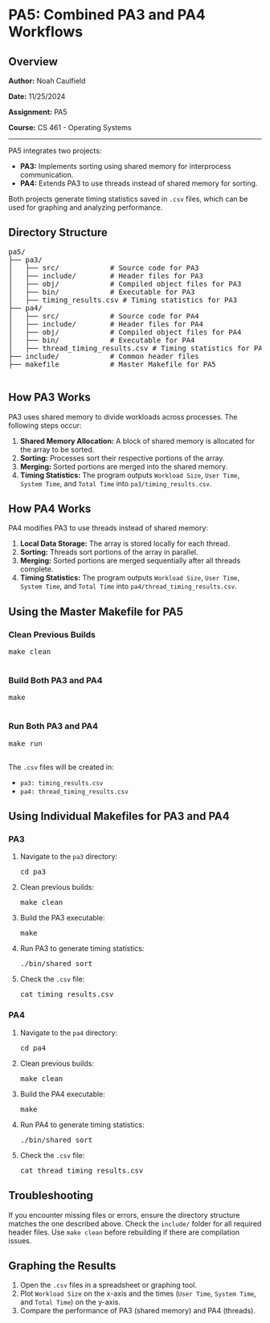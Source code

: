
<body>
 <h1>PA5: Combined PA3 and PA4 Workflows</h1>
    <h2>Overview</h2>
    <p><strong>Author:</strong> Noah Caulfield</p>
    <p><strong>Date:</strong> 11/25/2024</p>
    <p><strong>Assignment:</strong> PA5</p>
    <p><strong>Course:</strong> CS 461 - Operating Systems</p>
<hr>
<p>PA5 integrates two projects:</p>
    <ul>
        <li><strong>PA3:</strong> Implements sorting using shared memory for interprocess communication.</li>
        <li><strong>PA4:</strong> Extends PA3 to use threads instead of shared memory for sorting.</li>
    </ul>
    <p>Both projects generate timing statistics saved in <code>.csv</code> files, which can be used for graphing and analyzing performance.</p>
    <h2>Directory Structure</h2>
    <pre>
pa5/
├── pa3/
│   ├── src/            # Source code for PA3
│   ├── include/        # Header files for PA3
│   ├── obj/            # Compiled object files for PA3
│   ├── bin/            # Executable for PA3
│   ├── timing_results.csv # Timing statistics for PA3
├── pa4/
│   ├── src/            # Source code for PA4
│   ├── include/        # Header files for PA4
│   ├── obj/            # Compiled object files for PA4
│   ├── bin/            # Executable for PA4
│   ├── thread_timing_results.csv # Timing statistics for PA4
├── include/            # Common header files
├── makefile            # Master Makefile for PA5
    </pre>
    <h2>How PA3 Works</h2>
    <p>PA3 uses shared memory to divide workloads across processes. The following steps occur:</p>
    <ol>
        <li><strong>Shared Memory Allocation:</strong> A block of shared memory is allocated for the array to be sorted.</li>
        <li><strong>Sorting:</strong> Processes sort their respective portions of the array.</li>
        <li><strong>Merging:</strong> Sorted portions are merged into the shared memory.</li>
        <li><strong>Timing Statistics:</strong> The program outputs <code>Workload Size</code>, <code>User Time</code>, <code>System Time</code>, and <code>Total Time</code> into <code>pa3/timing_results.csv</code>.</li>
    </ol>
    <h2>How PA4 Works</h2>
    <p>PA4 modifies PA3 to use threads instead of shared memory:</p>
    <ol>
        <li><strong>Local Data Storage:</strong> The array is stored locally for each thread.</li>
        <li><strong>Sorting:</strong> Threads sort portions of the array in parallel.</li>
        <li><strong>Merging:</strong> Sorted portions are merged sequentially after all threads complete.</li>
        <li><strong>Timing Statistics:</strong> The program outputs <code>Workload Size</code>, <code>User Time</code>, <code>System Time</code>, and <code>Total Time</code> into <code>pa4/thread_timing_results.csv</code>.</li>
    </ol>
    <h2>Using the Master Makefile for PA5</h2>
    <h3>Clean Previous Builds</h3>
    <pre>
make clean
    </pre>
    <h3>Build Both PA3 and PA4</h3>
    <pre>
make
    </pre>
    <h3>Run Both PA3 and PA4</h3>
    <pre>
make run
    </pre>
    <p>The <code>.csv</code> files will be created in:</p>
    <ul>
        <li><code>pa3: timing_results.csv</code></li>
        <li><code>pa4: thread_timing_results.csv</code></li>
    </ul>
    <h2>Using Individual Makefiles for PA3 and PA4</h2>
    <h3>PA3</h3>
    <ol>
        <li>Navigate to the <code>pa3</code> directory:
            <pre>cd pa3</pre>
        </li>
        <li>Clean previous builds:
            <pre>make clean</pre>
        </li>
        <li>Build the PA3 executable:
            <pre>make</pre>
        </li>
        <li>Run PA3 to generate timing statistics:
            <pre>./bin/shared_sort</pre>
        </li>
        <li>Check the <code>.csv</code> file:
            <pre>cat timing_results.csv</pre>
        </li>
    </ol>
    <h3>PA4</h3>
    <ol>
        <li>Navigate to the <code>pa4</code> directory:
            <pre>cd pa4</pre>
        </li>
        <li>Clean previous builds:
            <pre>make clean</pre>
        </li>
        <li>Build the PA4 executable:
            <pre>make</pre>
        </li>
        <li>Run PA4 to generate timing statistics:
            <pre>./bin/shared_sort</pre>
        </li>
        <li>Check the <code>.csv</code> file:
            <pre>cat thread_timing_results.csv</pre>
        </li>
    </ol>
    <h2>Troubleshooting</h2>
    <p>If you encounter missing files or errors, ensure the directory structure matches the one described above. Check the <code>include/</code> folder for all required header files. Use <code>make clean</code> before rebuilding if there are compilation issues.</p>
    <h2>Graphing the Results</h2>
    <ol>
        <li>Open the <code>.csv</code> files in a spreadsheet or graphing tool.</li>
        <li>Plot <code>Workload Size</code> on the x-axis and the times (<code>User Time</code>, <code>System Time</code>, and <code>Total Time</code>) on the y-axis.</li>
        <li>Compare the performance of PA3 (shared memory) and PA4 (threads).</li>
    </ol>
</body>
</html>
